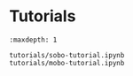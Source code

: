 # Tutorials

```{nbgallery}
:maxdepth: 1

tutorials/sobo-tutorial.ipynb
tutorials/mobo-tutorial.ipynb
```

